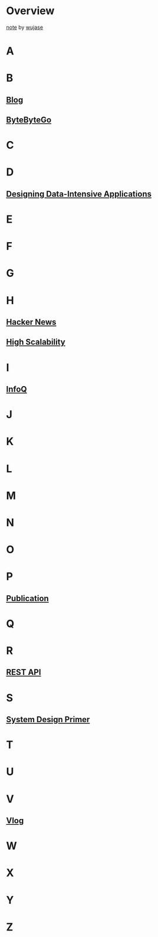 # Overview

[note](https://github.com/wujase/note/) by [wujase](https://github.com/wujase/)

# A

# B

## [Blog](blog/README.md)

## [ByteByteGo](byte-byte-go/README.md)

# C

# D

## [Designing Data-Intensive Applications](designing-data-intensive-applications/README.md)

# E

# F

# G

# H

## [Hacker News](hacker-news/README.md)

## [High Scalability](high-scalability/README.md)

# I

## [InfoQ](info-q/README.md)

# J

# K

# L

# M

# N

# O

# P

## [Publication](publication/README.md)

# Q

# R

## [REST API](rest-api/README.md)

# S

## [System Design Primer](system-design-primer/README.md)

# T

# U

# V

## [Vlog](vlog/README.md)

# W

# X

# Y

# Z
